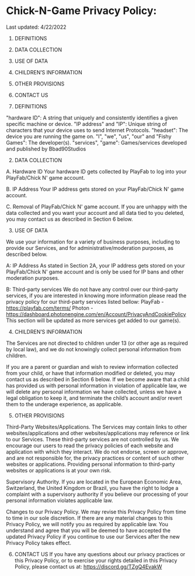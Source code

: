 # Chick-N-Game Privacy Policy:
Last updated: 4/22/2022

1. DEFINITIONS
2. DATA COLLECTION
3. USE OF DATA
4. CHILDREN’S INFORMATION
5. OTHER PROVISIONS
6. CONTACT US

1. DEFINITIONS

"hardware ID": A string that uniquely and consistently identifies a given specific machine or device.
"IP address" and "IP": Unique string of characters that your device uses to send Internet Protocols.
"headset": The device you are running the game on.
"I", "we", "us", "our" and "Fishy Games": The developer(s).
"services", "game": Games/services developed and published by Bbad90Studios

2. DATA COLLECTION

A. Hardware ID
Your hardware ID gets collected by PlayFab to log into your PlayFab/Chick N' game account.

B. IP Address
Your IP address gets stored on your PlayFab/Chick N' game account.

C. Removal of PlayFab/Chick N' game account.
If you are unhappy with the data collected and you want your account and all data tied to you deleted, you may contact us as described in Section 6 below.

3. USE OF DATA

We use your information for a variety of business purposes, including to provide our Services, and for administrative/moderation purposes, as described below.

A: IP Address
As stated in Section 2A, your IP address gets stored on your PlayFab/Chick N' game account and is only be used for IP bans and other moderation purposes.

B: Third-party services
We do not have any control over our third-party services, if you are interested in knowing more information please read the privacy policy for our third-party services listed bellow:
PlayFab - https://playfab.com/terms/
Photon - https://dashboard.photonengine.com/en/Account/PrivacyAndCookiePolicy
This section will be updated as more services get added to our game(s).

4. CHILDREN’S INFORMATION

The Services are not directed to children under 13 (or other age as required by local law), and we do not knowingly collect personal information from children.

If you are a parent or guardian and wish to review information collected from your child, or have that information modified or deleted, you may contact us as described in Section 6 below. If we become aware that a child has provided us with personal information in violation of applicable law, we will delete any personal information we have collected, unless we have a legal obligation to keep it, and terminate the child’s account and/or revert them to the underage experience, as applicable.

5. OTHER PROVISIONS

Third-Party Websites/Applications. The Services may contain links to other websites/applications and other websites/applications may reference or link to our Services. These third-party services are not controlled by us. We encourage our users to read the privacy policies of each website and application with which they interact. We do not endorse, screen or approve, and are not responsible for, the privacy practices or content of such other websites or applications. Providing personal information to third-party websites or applications is at your own risk.

Supervisory Authority. If you are located in the European Economic Area, Switzerland, the United Kingdom or Brazil, you have the right to lodge a complaint with a supervisory authority if you believe our processing of your personal information violates applicable law.

Changes to our Privacy Policy. We may revise this Privacy Policy from time to time in our sole discretion. If there are any material changes to this Privacy Policy, we will notify you as required by applicable law. You understand and agree that you will be deemed to have accepted the updated Privacy Policy if you continue to use our Services after the new Privacy Policy takes effect.

6. CONTACT US
If you have any questions about our privacy practices or this Privacy Policy, or to exercise your rights detailed in this Privacy Policy, please contact us at: 
https://discord.gg/TZgQ4EvakW
